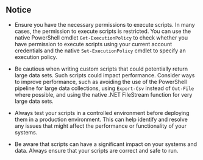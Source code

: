 
## Notice

 - Ensure you have the necessary permissions to execute scripts. In many cases, the permission to execute scripts is restricted. You can use the native PowerShell cmdlet `Get-ExecutionPolicy` to check whether you have permission to execute scripts using your current account credentials and the native `Set-ExecutionPolicy` cmdlet to specify an execution policy.

- Be cautious when writing custom scripts that could potentially return large data sets. Such scripts could impact performance. Consider ways to improve performance, such as avoiding the use of the PowerShell pipeline for large data collections, using `Export-Csv` instead of `Out-File` where possible, and using the native .NET FileStream function for very large data sets.

- Always test your scripts in a controlled environment before deploying them in a production environment. This can help identify and resolve any issues that might affect the performance or functionality of your systems.

- Be aware that scripts can have a significant impact on your systems and data. Always ensure that your scripts are correct and safe to run. 